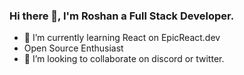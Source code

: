### Hi there 👋, I'm Roshan a Full Stack Developer.

<!--
**Roshan-Horo/Roshan-Horo** is a ✨ _special_ ✨ repository because its `README.md` (this file) appears on your GitHub profile.

Here are some ideas to get you started:

- 🌱 I’m currently learning React on EpicReact.dev
- 👯 I’m looking to collaborate on discord or twitter.
- 🤔 I’m looking for help with ...
- 💬 Ask me about ...
- 📫 How to reach me: ...
- 😄 Pronouns: ...
- ⚡ Fun fact: ...
-->

- 🌱 I’m currently learning React on EpicReact.dev
- Open Source Enthusiast
- 👯 I’m looking to collaborate on discord or twitter.

<!-- # Github Stats

<div align="center">
  <img width="48%" src="https://github-readme-stats.vercel.app/api?username=Roshan-Horo&show_icons=true&theme=dracula" />
  <img width="48%" src="http://github-readme-streak-stats.herokuapp.com?user=Roshan-Horo&theme=dracula&hide_border=true" />
</div>

<br/><br/> -->
